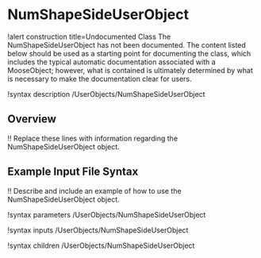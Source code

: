 # NumShapeSideUserObject

!alert construction title=Undocumented Class
The NumShapeSideUserObject has not been documented. The content listed below should be used as a starting point for
documenting the class, which includes the typical automatic documentation associated with a
MooseObject; however, what is contained is ultimately determined by what is necessary to make the
documentation clear for users.

!syntax description /UserObjects/NumShapeSideUserObject

## Overview

!! Replace these lines with information regarding the NumShapeSideUserObject object.

## Example Input File Syntax

!! Describe and include an example of how to use the NumShapeSideUserObject object.

!syntax parameters /UserObjects/NumShapeSideUserObject

!syntax inputs /UserObjects/NumShapeSideUserObject

!syntax children /UserObjects/NumShapeSideUserObject
